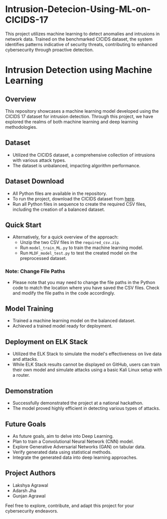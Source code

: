 # Intrusion-Detecion-Using-ML-on-CICIDS-17

This project utilizes machine learning to detect anomalies and intrusions in network data. Trained on the benchmarked CICIDS dataset, the system identifies patterns indicative of security threats, contributing to enhanced cybersecurity through proactive detection.

# Intrusion Detection using Machine Learning

## Overview

This repository showcases a machine learning model developed using the CICIDS 17 dataset for intrusion detection. Through this project, we have explored the realms of both machine learning and deep learning methodologies.

## Dataset

- Utilized the CICIDS dataset, a comprehensive collection of intrusions with various attack types.
- The dataset is unbalanced, impacting algorithm performance.

## Dataset Download

- All Python files are available in the repository.
- To run the project, download the CICIDS dataset from [here](https://www.unb.ca/cic/datasets/ids-2017.html).
- Run all Python files in sequence to create the required CSV files, including the creation of a balanced dataset.

## Quick Start

- Alternatively, for a quick overview of the approach:
  - Unzip the two CSV files in the `required_csv.zip`.
  - Run `model_train_ML.py` to train the machine learning model.
  - Run `MLDF_model_test.py` to test the created model on the preprocessed dataset.

### Note: Change File Paths

- Please note that you may need to change the file paths in the Python code to match the location where you have saved the CSV files. Check and modify the file paths in the code accordingly.

## Model Training

- Trained a machine learning model on the balanced dataset.
- Achieved a trained model ready for deployment.

## Deployment on ELK Stack

- Utilized the ELK Stack to simulate the model's effectiveness on live data and attacks.
- While ELK Stack results cannot be displayed on GitHub, users can train their own model and simulate attacks using a basic Kali Linux setup with a router.

## Demonstration

- Successfully demonstrated the project at a national hackathon.
- The model proved highly efficient in detecting various types of attacks.

## Future Goals

- As future goals, aim to delve into Deep Learning.
- Plan to train a Convolutional Neural Network (CNN) model.
- Explore Generative Adversarial Networks (GAN) on tabular data.
- Verify generated data using statistical methods.
- Integrate the generated data into deep learning approaches.

## Project Authors

- Lakshya Agrawal
- Adarsh Jha
- Gunjan Agrawal

Feel free to explore, contribute, and adapt this project for your cybersecurity endeavors.
